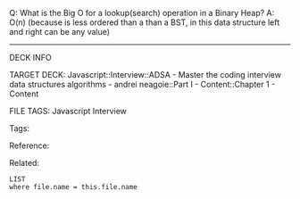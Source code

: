 Q: What is the Big O for a lookup(search) operation in a Binary Heap?
A: O(n) (because is less ordered than a than a BST, in this data structure left and right can be any value)
<!--ID: 1689972344547-->



---

DECK INFO

TARGET DECK: Javascript::Interview::ADSA - Master the coding interview data structures algorithms - andrei neagoie::Part I - Content::Chapter 1 - Content

FILE TAGS: Javascript Interview

Tags:

Reference:

Related:

```dataview
LIST
where file.name = this.file.name
```

